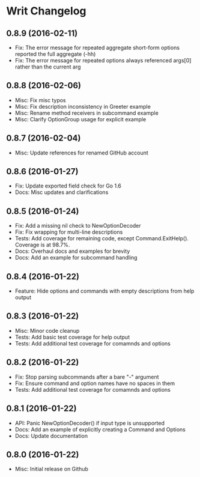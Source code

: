 # Writ Changelog

## 0.8.9 (2016-02-11)
- Fix: The error message for repeated aggregate short-form options reported the full aggregate (-hh)
- Fix: The error message for repeated options always referenced args[0] rather than the current arg

## 0.8.8 (2016-02-06)
- Misc: Fix misc typos
- Misc: Fix description inconsistency in Greeter example
- Misc: Rename method receivers in subcommand example
- Misc: Clarify OptionGroup usage for explicit example

## 0.8.7 (2016-02-04)
- Misc: Update references for renamed GitHub account

## 0.8.6 (2016-01-27)
- Fix: Update exported field check for Go 1.6
- Docs: Misc updates and clarifications

## 0.8.5 (2016-01-24)

- Fix: Add a missing nil check to NewOptionDecoder
- Fix: Fix wrapping for multi-line descriptions
- Tests: Add coverage for remaining code, except Command.ExitHelp().  Coverage is at 98.7%.
- Docs: Overhaul docs and examples for brevity
- Docs: Add an example for subcommand handling

## 0.8.4 (2016-01-22)

- Feature: Hide options and commands with empty descriptions from help output

## 0.8.3 (2016-01-22)

- Misc: Minor code cleanup
- Tests: Add basic test coverage for help output
- Tests: Add additional test coverage for comamnds and options

## 0.8.2 (2016-01-22)

- Fix: Stop parsing subcommands after a bare "-" argument
- Fix: Ensure command and option names have no spaces in them
- Tests: Add additional test coverage for comamnds and options

## 0.8.1 (2016-01-22)

- API: Panic NewOptionDecoder() if input type is unsupported
- Docs: Add an example of explicitly creating a Command and Options
- Docs: Update documentation

## 0.8.0 (2016-01-22)

- Misc: Initial release on Github
